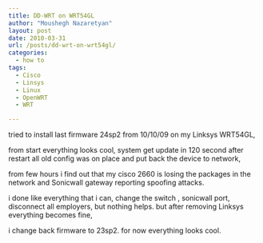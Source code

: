 ```yaml
---
title: DD-WRT on WRT54GL
author: "Moushegh Nazaretyan"
layout: post
date: 2010-03-31
url: /posts/dd-wrt-on-wrt54gl/
categories:
  - how to
tags:
  - Cisco
  - Linsys
  - Linux
  - OpenWRT
  - WRT

---
```

tried to install last firmware 24sp2 from 10/10/09 on my Linksys WRT54GL,
  
from start everything looks cool, system get update in 120 second after restart all old config was on place and put back the device to network,
  
from few hours i find out that my cisco 2660 is losing the packages in the network and Sonicwall gateway reporting spoofing attacks.
  
i done like everything that i can, change the switch , sonicwall port, disconnect all employers, but nothing helps. but after removing Linksys everything becomes fine,
  
i change back firmware to 23sp2. for now everything looks cool.
